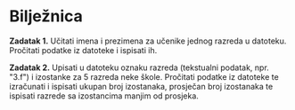 <h1>Bilježnica</h1>

<strong>Zadatak 1.</strong> Učitati imena i prezimena za učenike jednog razreda u datoteku. Pročitati podatke iz datoteke i ispisati ih.

<strong>Zadatak 2.</strong> Upisati u datoteku oznaku razreda (tekstualni podatak, npr. "3.f") i izostanke za 5 razreda neke škole. Pročitati podatke iz datoteke te izračunati i ispisati ukupan broj izostanaka, prosječan broj izostanaka te ispisati razrede sa izostancima manjim od prosjeka.
